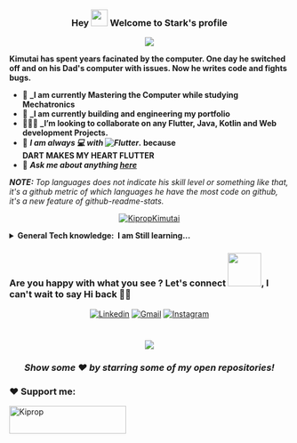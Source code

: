 <h3 align="center">
 Hey <img src="https://media.giphy.com/media/hvRJCLFzcasrR4ia7z/giphy.gif" width="30px"/> Welcome to Stark's profile
</h3>

<!-- Typing SVG by DenverCoder1 - https://github.com/DenverCoder1/readme-typing-svg -->
<p align="center">
  <a href="https://github.com/DenverCoder1/readme-typing-svg"><img src="https://readme-typing-svg.herokuapp.com/?lines=He+is+a+Mobile%20developer%20using%20Flutter;%20Life%20Long%20Learner;Learning%20through%20experiences;Always%20learning%20new%20things&center=true&width=500&height=45"></a>
</p>

**Kimutai has spent years facinated by the computer. One day he switched off and on his Dad's computer with issues. Now he writes code and fights bugs.**

- 🔭 **_I am currently Mastering the Computer while studying Mechatronics**
- 🌱 **_I am currently building and engineering my portfolio**
- 👨🏽‍🏫 **_I’m looking to collaborate on any Flutter, Java, Kotlin and Web development Projects.**
- 👯 **_I am always 💻 with ![Flutter](https://img.shields.io/badge/FLUTTER-02569B.svg?&style=flat&logo=flutter&logoColor=white)._ because<br/> DART MAKES MY HEART FLUTTER**
- 💬 **_Ask me about anything [here](https://github.com/STARKthegreat/STARKthegreat/issues)_**

_**NOTE:** Top languages does not indicate his skill level or something like that, it's a github metric of which languages he have the most code on github, it's a new feature of github-readme-stats._

<p align="center"> <a href="https://github-readme-stats.vercel.app/api/top-langs/?username=STARKthegreat&hide=TeX&layout=compact&theme=gotham"><img src="https://github-readme-stats.vercel.app/api/top-langs/?username=STARKthegreat&hide=TeX&layout=compact&theme=gotham" alt="KipropKimutai" /></a> </p>


<!-- ✏ Checkout my Languages and tools

<code><img height="30" src="https://raw.githubusercontent.com/github/explore/80688e429a7d4ef2fca1e82350fe8e3517d3494d/topics/dart/dart.png"></code>
<code><img height="30" src="https://raw.githubusercontent.com/github/explore/80688e429a7d4ef2fca1e82350fe8e3517d3494d/topics/flutter/flutter.png"></code>
<code><img height="30" src="https://raw.githubusercontent.com/github/explore/80688e429a7d4ef2fca1e82350fe8e3517d3494d/topics/javascript/javascript.png"></code>
<code><img height="30" src="https://raw.githubusercontent.com/github/explore/80688e429a7d4ef2fca1e82350fe8e3517d3494d/topics/typescript/typescript.png"></code>
<code><img height="30" src="https://raw.githubusercontent.com/github/explore/80688e429a7d4ef2fca1e82350fe8e3517d3494d/topics/nodejs/nodejs.png"></code>
<code><img height="30" src="https://raw.githubusercontent.com/github/explore/5c058a388828bb5fde0bcafd4bc867b5bb3f26f3/topics/graphql/graphql.png"></code> -->

<!-- Badges template - https://github.com/Ileriayo/markdown-badges-->

<details>
  <summary><b>General Tech knowledge: &nbsp;I am Still learning...</b></summary>
  <br/>
  <h4>COMPTIA A+ <h4>

## 🛠️ My favorite tools

### 👨‍💻 **Programming languages**

<p>

![Dart](https://img.shields.io/badge/DART-%230175C2.svg?&style=flat&logo=dart&logoColor=white) &nbsp;\
![HTML5](https://img.shields.io/badge/HTML5-E34F26.svg?&style=flat&logo=html5&logoColor=white)&nbsp;
![Kotlin](https://img.shields.io/badge/Kotlin-%230095D5.svg?logo=Kotlin&logoColor=white)&nbsp;
![Java](https://img.shields.io/badge/Java-%23007396.svg?logo=java&logoColor=white)&nbsp;\
![Scratch](https://img.shields.io/badge/Scratch%20-%234D97FF.svg?logo=scratch&logoColor=white)&nbsp;
</p>

### 🧰 **Frameworks and libraries**

<p>

![Flutter](https://img.shields.io/badge/FLUTTER-02569B.svg?&style=flat&logo=flutter&logoColor=white) &nbsp;
![GitHub Actions](https://img.shields.io/badge/GitHub%20Actions%20-%232671E5.svg?logo=github%20actions&logoColor=white) &nbsp;\
![Material Design](https://img.shields.io/badge/Material%20Design%20-%230081CB.svg?logo=material-design&logoColor=white) &nbsp;


</p>

### 🗄️ **Databases and cloud hosting**

<p>


![Firebase](https://img.shields.io/badge/FIREBASE-FFCA28.svg?&style=flat&logo=firebase&logoColor=black)&nbsp;
![DigitalOcean](https://img.shields.io/badge/Digital-Ocean-blue)&nbsp;
![GitHub Pages](https://img.shields.io/badge/GitHub%20Pages-%23327FC7.svg?logo=github&logoColor=white)&nbsp;
![MongoDB](https://img.shields.io/badge/MONGODB-47A248.svg?&style=flat&logo=mongodb&logoColor=white)&nbsp;


</p>

### 💻 **Software and tools**

<p>


![Andriod Studio](https://img.shields.io/badge/Android%20Studio-008678.svg?logo=android-studio&logoColor=white)&nbsp;
![Android](https://img.shields.io/badge/Android-3DDC84?logo=android&logoColor=white)&nbsp;
![Blockchain](https://img.shields.io/badge/BLOCKCHAIN-121D33.svg?&style=flat&logo=blockchain-dot-com&logoColor=white)&nbsp;
![FIGMA](https://img.shields.io/badge/figma-%23F24E1E.svg?&style=for-the-badge&logo=figma&logoColor=white)&nbsp;\
![Git](https://img.shields.io/badge/GIT-%23F05033.svg?&style=flat&logo=git&logoColor=white)&nbsp;
![GitHub](https://img.shields.io/badge/GITHUB-%23121011.svg?&style=flat&logo=github&logoColor=white)&nbsp;
![GitLab](https://img.shields.io/badge/GITLAB-%23181717.svg?&style=flat&logo=gitlab&logoColor=white)&nbsp;
![Google Sheets](https://img.shields.io/badge/Google%20Sheets%20-%2334A853.svg?logo=google%20sheets&logoColor=white)&nbsp;\
![Gradle](https://img.shields.io/badge/GRADLE-02303A.svg?&style=flat&logo=gradle)&nbsp;
![IntelliJ](https://img.shields.io/badge/INTELLIJ-000000.svg?&style=flat&logo=intellij-idea)&nbsp;
![LINUX](https://img.shields.io/badge/LINUX-FCC624?style=flat-square&logo=linux&logoColor=black)&nbsp;
![MVVM Architecture](https://img.shields.io/badge/MVVM-888888.svg?&style=flat&logoColor=white)&nbsp;
![Postman](https://img.shields.io/badge/Postman-FF6C37?logo=postman&logoColor=white)&nbsp;
![REST API](https://img.shields.io/badge/REST-02569B.svg?&style=flat&logo=rest&logoColor=white)&nbsp;
![Stack Overflow](https://img.shields.io/badge/-Stack%20Overflow-FE7A16?logo=stack-overflow&logoColor=white)&nbsp;
![Blender](https://img.shields.io/badge/BLENDER-3D--Model-red)&nbsp;\
![VSCode](https://img.shields.io/badge/VSCODE-007ACC.svg?&style=flat&logo=visual-studio-code)&nbsp;


</p>

</details>

### Are you happy with what you see ? Let's connect <img src="https://media.giphy.com/media/LnQjpWaON8nhr21vNW/giphy.gif" width="60">, I can't wait to say Hi back 🙋‍♂️

<p align="center">
  <a href="https://www.linkedin.com/in/emmanuel-kimutai-a91209231"><img alt="Linkedin" title="Connect with me on linkedin" src="https://img.shields.io/badge/linkedin-%230077B5.svg?&style=for-the-badge&logo=linkedin&logoColor=white"></a>
<a href="mailto: emmanuelkipropkimutai@gmail.com"><img alt="Gmail" title="Email me" src="https://img.shields.io/badge/Gmail-D14836?style=for-the-badge&logo=gmail&logoColor=white"></a>
<a href="https://github.com/STARKthegreat"><img alt="Instagram" title="Connect with me on instagram" src="https://img.shields.io/badge/instagram-%23121011.svg?&style=for-the-badge&logo=instagram&logoColor=white"/></a>
</p>

#

<div align="center">

![](https://visitor-badge.glitch.me/badge?page_id=isaacadariku.isaacadariku)

### **_Show some ❤️ by starring some of my open repositories!_**

</div>


<h3 align="left">❤ Support me:</h3>
<p><a href="https://www.buymeacoffee.com/STARKthegreat"> <img align="left" src="https://cdn.buymeacoffee.com/buttons/v2/default-yellow.png" height="50" width="210" alt="Kiprop" /></a></p><br><br>

  
